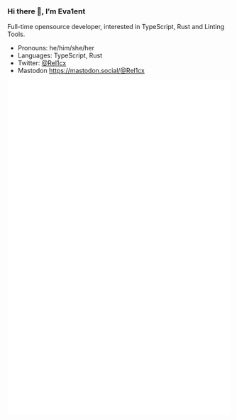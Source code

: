 ### Hi there 👋, I’m Eva1ent

Full-time opensource developer, interested in TypeScript, Rust and Linting Tools.

- Pronouns: he/him/she/her
- Languages: TypeScript, Rust
- Twitter: [@Rel1cx](https://twitter.com/Rel1cx)
- Mastodon <https://mastodon.social/@Rel1cx>

![metrics](github-metrics.svg)
